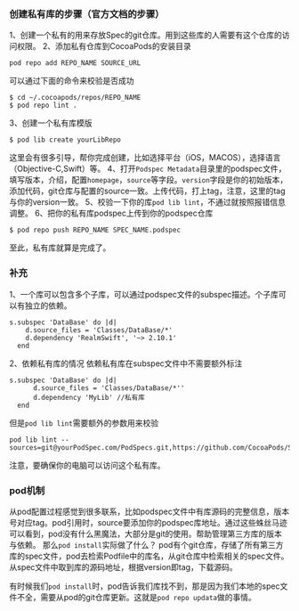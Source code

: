 ### 创建私有库的步骤（官方文档的步骤）
1、创建一个私有的用来存放Spec的git仓库。用到这些库的人需要有这个仓库的访问权限。
2、添加私有仓库到CocoaPods的安装目录
````
pod repo add REPO_NAME SOURCE_URL
````
可以通过下面的命令来校验是否成功
````
$ cd ~/.cocoapods/repos/REPO_NAME
$ pod repo lint .
````
3、创建一个私有库模版
````
$ pod lib create yourLibRepo
````
这里会有很多引导，帮你完成创建，比如选择平台（iOS，MACOS），选择语言（Objective-C,Swift）等。
4、打开`Podspec Metadata`目录里的podspec文件，填写版本，介绍，配置`homepage`，`source`等字段。`version`字段是你的初始版本，添加代码，git仓库与配置的source一致。上传代码，打上tag，注意，这里的tag与你的version一致。
5、校验一下你的库`pod lib lint`，不通过就按照报错信息调整。
6、把你的私有库podspec上传到你的podspec仓库
````
$ pod repo push REPO_NAME SPEC_NAME.podspec
````
至此，私有库就算是完成了。

### 补充
1、一个库可以包含多个子库，可以通过podspec文件的subspec描述。个子库可以有独立的依赖。
````
s.subspec 'DataBase' do |d|
    d.source_files = 'Classes/DataBase/*'
    d.dependency 'RealmSwift', '~> 2.10.1'
  end
````
2、依赖私有库的情况
依赖私有库在subspec文件中不需要额外标注
````
s.subspec 'DataBase' do |d|
      d.source_files = 'Classes/DataBase/*''
      d.dependency 'MyLib' //私有库
  end
````
但是`pod lib lint`需要额外的参数用来校验
```` shell
pod lib lint --sources=git@yourPodSpec.com/PodSpecs.git,https://github.com/CocoaPods/Specs.git
````
注意，要确保你的电脑可以访问这个私有库。
### pod机制
从pod配置过程感觉到很多联系，比如podspec文件中有库源码的完整信息，版本号对应tag。pod引用时，source要添加你的podspec库地址。通过这些蛛丝马迹可以看到，pod没有什么黑魔法，大部分是git的使用。帮助管理第三方库的版本与依赖。
那么`pod install`实际做了什么？
pod有个git仓库，存储了所有第三方库的spec文件，pod去检索Podfile中的库名，从git仓库中检索相关的spec文件。从spec文件中取到库的源码地址，根据version即tag，下载源码。

有时候我们`pod install`时，pod告诉我们库找不到，那是因为我们本地的spec文件不全，需要从pod的git仓库更新。这就是`pod repo updata`做的事情。